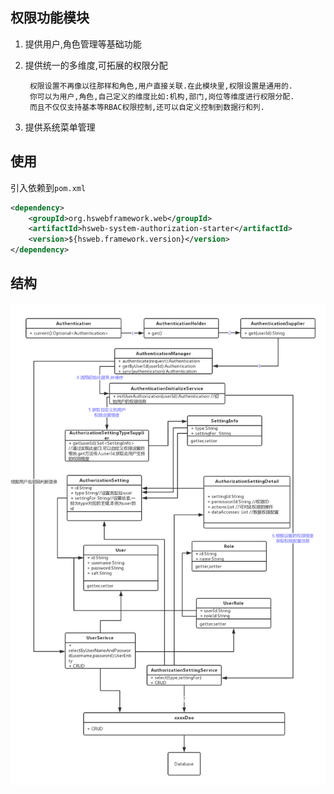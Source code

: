 ## 权限功能模块

1. 提供用户,角色管理等基础功能
2. 提供统一的多维度,可拓展的权限分配

        权限设置不再像以往那样和角色,用户直接关联.在此模块里,权限设置是通用的.
        你可以为用户,角色,自己定义的维度比如:机构,部门,岗位等维度进行权限分配.
        而且不仅仅支持基本等RBAC权限控制,还可以自定义控制到数据行和列.
        
3. 提供系统菜单管理
        
## 使用
引入依赖到`pom.xml`
```xml
<dependency>
    <groupId>org.hswebframework.web</groupId>
    <artifactId>hsweb-system-authorization-starter</artifactId>
    <version>${hsweb.framework.version}</version>
</dependency>
```

## 结构
 
![uml](./uml.png "uml.png")
